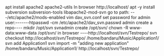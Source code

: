  apt install apache2 apache2-utils
In browser http://localhost/
apt -y install subversion subversion-tools libapache2-mod-svn
go to path: ---/etc/apache2/mods-enabled
vim dav_svn.conf
set password for admin user:-------htpasswd -cm /etc/apache2/dav_svn.passwd admin
create a repo---- mkdir /opt/svn
svnadmin create /opt/svn/
chown -R www-data:www-data /opt/svn/
in browser ----http://localhost/svn/Testrepo/
svn checkout http://localhost/svn/Testrepo/ /home/bandaru/Music/Application1/
svn add Application1
svn import -m "adding new application" /home/bandaru/Music/Application1/ http://localhost/svn/Testrepo/
